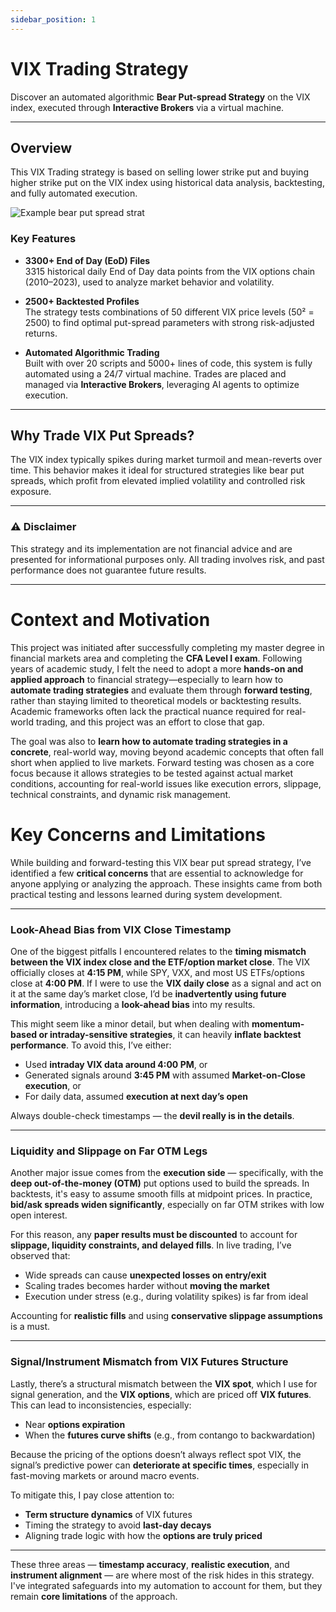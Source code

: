 ```yaml
---
sidebar_position: 1
---
```


# VIX Trading Strategy

Discover an automated algorithmic **Bear Put-spread Strategy** on the VIX index, executed through **Interactive Brokers** via a virtual machine.


---

## Overview

This VIX Trading strategy is based on selling lower strike put and buying higher strike put on the VIX index using historical data analysis, backtesting, and fully automated execution.

![Example bear put spread strat](/img/bear.png)

### Key Features

- **3300+ End of Day (EoD) Files**  
  3315 historical daily End of Day data points from the VIX options chain (2010–2023), used to analyze market behavior and volatility.

- **2500+ Backtested Profiles**  
  The strategy tests combinations of 50 different VIX price levels (50² = 2500) to find optimal put-spread parameters with strong risk-adjusted returns.

- **Automated Algorithmic Trading**  
  Built with over 20 scripts and 5000+ lines of code, this system is fully automated using a 24/7 virtual machine. Trades are placed and managed via **Interactive Brokers**, leveraging AI agents to optimize execution.

---

## Why Trade VIX Put Spreads?

The VIX index typically spikes during market turmoil and mean-reverts over time. This behavior makes it ideal for structured strategies like bear put spreads, which profit from elevated implied volatility and controlled risk exposure.

---

### ⚠️ Disclaimer

This strategy and its implementation are not financial advice and are presented for informational purposes only. All trading involves risk, and past performance does not guarantee future results.




---
<div class="extra-space"></div>


# Context and Motivation

This project was initiated after successfully completing my master degree in financial markets area and completing the **CFA Level I exam**. Following years of academic study, I felt the need to adopt a more **hands-on and applied approach** to financial strategy—especially to learn how to **automate trading strategies** and evaluate them through **forward testing**, rather than staying limited to theoretical models or backtesting results. Academic frameworks often lack the practical nuance required for real-world trading, and this project was an effort to close that gap.

<div class="extra-space"></div>

The goal was also to **learn how to automate trading strategies in a concrete**, real-world way, moving beyond academic concepts that often fall short when applied to live markets. Forward testing was chosen as a core focus because it allows strategies to be tested against actual market conditions, accounting for real-world issues like execution errors, slippage, technical constraints, and dynamic risk management.

<div class="extra-space"></div>

# Key Concerns and Limitations

While building and forward-testing this VIX bear put spread strategy, I’ve identified a few **critical concerns** that are essential to acknowledge for anyone applying or analyzing the approach. These insights came from both practical testing and lessons learned during system development.

---

### **Look-Ahead Bias from VIX Close Timestamp**

One of the biggest pitfalls I encountered relates to the **timing mismatch between the VIX index close and the ETF/option market close**. The VIX officially closes at **4:15 PM**, while SPY, VXX, and most US ETFs/options close at **4:00 PM**. If I were to use the **VIX daily close** as a signal and act on it at the same day’s market close, I’d be **inadvertently using future information**, introducing a **look-ahead bias** into my results.

This might seem like a minor detail, but when dealing with **momentum-based or intraday-sensitive strategies**, it can heavily **inflate backtest performance**. To avoid this, I’ve either:
- Used **intraday VIX data around 4:00 PM**, or
- Generated signals around **3:45 PM** with assumed **Market-on-Close execution**, or
- For daily data, assumed **execution at next day’s open**

Always double-check timestamps — the **devil really is in the details**.

---

### **Liquidity and Slippage on Far OTM Legs**

Another major issue comes from the **execution side** — specifically, with the **deep out-of-the-money (OTM)** put options used to build the spreads. In backtests, it's easy to assume smooth fills at midpoint prices. In practice, **bid/ask spreads widen significantly**, especially on far OTM strikes with low open interest.

For this reason, any **paper results must be discounted** to account for **slippage, liquidity constraints, and delayed fills**. In live trading, I’ve observed that:
- Wide spreads can cause **unexpected losses on entry/exit**
- Scaling trades becomes harder without **moving the market**
- Execution under stress (e.g., during volatility spikes) is far from ideal

Accounting for **realistic fills** and using **conservative slippage assumptions** is a must.

---

### **Signal/Instrument Mismatch from VIX Futures Structure**

Lastly, there’s a structural mismatch between the **VIX spot**, which I use for signal generation, and the **VIX options**, which are priced off **VIX futures**. This can lead to inconsistencies, especially:
- Near **options expiration**
- When the **futures curve shifts** (e.g., from contango to backwardation)

Because the pricing of the options doesn’t always reflect spot VIX, the signal’s predictive power can **deteriorate at specific times**, especially in fast-moving markets or around macro events.

To mitigate this, I pay close attention to:
- **Term structure dynamics** of VIX futures
- Timing the strategy to avoid **last-day decays**
- Aligning trade logic with how the **options are truly priced**

---

These three areas — **timestamp accuracy**, **realistic execution**, and **instrument alignment** — are where most of the risk hides in this strategy. I've integrated safeguards into my automation to account for them, but they remain **core limitations** of the approach.
